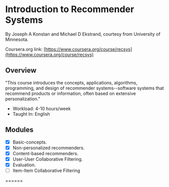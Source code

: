 # Introduction to Recommender Systems

By Joseph A Konstan and Michael D Ekstrand, 
courtesy from University of Minnesota.

Coursera.org link: [https://www.coursera.org/course/recsys](https://www.coursera.org/course/recsys)

## Overview
"This course introduces the concepts, applications, algorithms, programming, and design of recommender systems--software 
systems that recommend products or information, often based on extensive personalization."


* Workload: 4-10 hours/week
* Taught In: English

## Modules

- [x] Basic-concepts.
- [x] Non-personalized recommenders.
- [x] Content-based recommenders.
- [x] User-User Collaborative Filtering.
- [x] Evaluation. 
- [ ] Item-Item Collaborative Filtering

======
